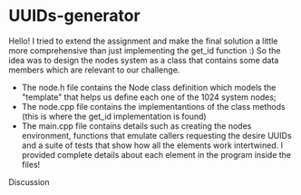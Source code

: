 # UUIDs-generator

Hello!
I tried to extend the assignment and make the final solution a little more comprehensive than just implementing the get_id function :)
So the idea was to design the nodes system as a class that contains some data members which are relevant to our challenge.

- The node.h file contains the Node class definition which models the "template" that helps us define each one of the 1024 system nodes;
- The node.cpp file contains the implementantions of the class methods (this is where the get_id implementation is found)
- The main.cpp file contains details such as creating the nodes environment, functions that emulate callers requesting the desire UUIDs and a suite of tests that show how all the elements work intertwined.
I provided complete details about each element in the program inside the files!

Discussion
